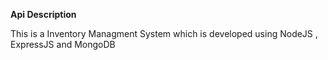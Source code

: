 **Api Description**

This is a Inventory Managment System which is developed using NodeJS , ExpressJS and MongoDB

